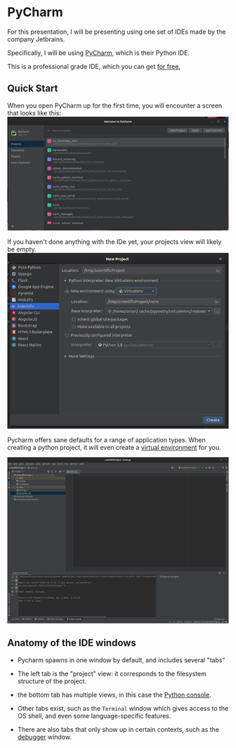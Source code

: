 # PyCharm

For this presentation, I will be presenting using one set of IDEs made by the company Jetbrains.

Specifically, I will be using [PyCharm](https://www.jetbrains.com/pycharm/), which is their Python IDE.

This is a professional grade IDE, which you can
get [for free.](https://www.jetbrains.com/community/education/)

## Quick Start

When you open PyCharm up for the first time, you will encounter a screen that looks like this:
![pycharm_0.png](pycharm_0.png)

If you haven't done anything with the IDe yet, your projects view will likely be empty.
![creating_a_project.png](creating_a_project.png)

Pycharm offers sane defaults for a range of application types. When creating a python project, it will
even create a [virtual environment]()  for you.

![pycharm_fresh_project.png](pycharm_fresh_project.png)

## Anatomy of the IDE windows

- Pycharm spawns in one window by default, and includes several "tabs"

- The left tab is the "project" view: it corresponds to the filesystem structure of the project.
- the bottom tab has multiple views, in this case the [Python console](../../python/hello_world.md).
- Other tabs exist, such as the `Terminal` window which gives access to the OS shell, and even some
  language-specific features.
- There are also tabs that only show up in certain contexts, such as the [debugger]() window.